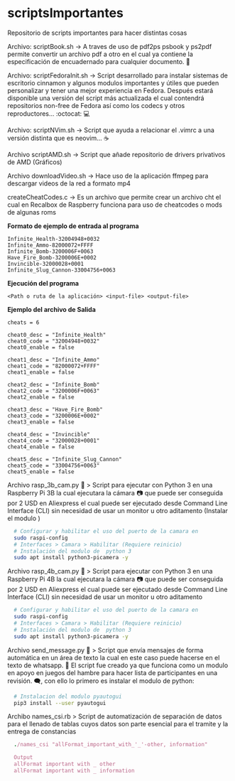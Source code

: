 # scriptsImportantes
Repositorio de scripts importantes para hacer distintas cosas

Archivo: scriptBook.sh -> A traves de uso de pdf2ps psbook y ps2pdf permite convertir un archivo pdf a otro en el cual ya contiene la especificación de encuadernado para cualquier documento. :open_book:

Archivo: scriptFedoraInit.sh -> Script desarrollado para instalar sistemas de escritorio cinnamon y algunos modulos importantes y útiles que pueden personalizar y tener una mejor experiencia en Fedora. Después estará disponible una versión del script más actualizada el cual contendrá repositorios non-free de Fedora así como los codecs y otros reproductores... :octocat: :computer:

Archivo: scriptNVim.sh -> Script que ayuda a relacionar el .vimrc a una versión distinta que es neovim... :coffee:

Archivo scriptAMD.sh -> Script que añade repositorio de drivers privativos de AMD (Gráficos)

Archivo downloadVideo.sh -> Hace uso de la aplicación ffmpeg para descargar videos de la red a formato mp4

createCheatCodes.c -> Es un archivo que permite crear un archivo cht el cual en Recalbox de Raspberry funciona para uso de cheatcodes o mods de algunas roms

__Formato de ejemplo de entrada al programa__

```
Infinite_Health-32004948+0032
Infinite_Ammo-82000072+FFFF
Infinite_Bomb-3200006F+0063
Have_Fire_Bomb-3200006E+0002
Invincible-32000028+0001
Infinite_Slug_Cannon-33004756+0063
```

__Ejecución del programa__

```
<Path o ruta de la aplicación> <input-file> <output-file>
```

__Ejemplo del archivo de Salida__

```
cheats = 6

cheat0_desc = "Infinite_Health"
cheat0_code = "32004948+0032"
cheat0_enable = false

cheat1_desc = "Infinite_Ammo"
cheat1_code = "82000072+FFFF"
cheat1_enable = false

cheat2_desc = "Infinite_Bomb"
cheat2_code = "3200006F+0063"
cheat2_enable = false

cheat3_desc = "Have_Fire_Bomb"
cheat3_code = "3200006E+0002"
cheat3_enable = false

cheat4_desc = "Invincible"
cheat4_code = "32000028+0001"
cheat4_enable = false

cheat5_desc = "Infinite_Slug_Cannon"
cheat5_code = "33004756+0063"
cheat5_enable = false
```

Archivo rasp_3b_cam.py :snake: > Script para ejecutar con Python 3 en una Raspberry Pi 3B la cual ejecutara la cámara :camera: que puede ser conseguida por 2 USD en Aliexpress el cual puede ser ejecutado desde Command Line Interface (CLI) sin necesidad de usar un monitor u otro aditamento (Instalar el modulo )
```bash
  # Configurar y habilitar el uso del puerto de la camara en
  sudo raspi-config
  # Interfaces > Camara > Habilitar (Requiere reinicio)
  # Instalación del modulo de  python 3
  sudo apt install python3-picamera -y
```


Archivo rasp_4b_cam.py :snake: > Script para ejecutar con Python 3 en una Raspberry Pi 4B la cual ejecutara la cámara :camera: que puede ser conseguida por 2 USD en Aliexpress el cual puede ser ejecutado desde Command Line Interface (CLI) sin necesidad de usar un monitor u otro aditamento
```bash
  # Configurar y habilitar el uso del puerto de la camara en
  sudo raspi-config
  # Interfaces > Camara > Habilitar (Requiere reinicio)
  # Instalación del modulo de  python 3
  sudo apt install python3-picamera -y
```
Archivo send_message.py :snake: > Script que envía mensajes de forma automática en un área de texto la cual en este caso puede hacerse en el texto de whatsapp. :cowboy_hat_face: El script fue creado ya que funciona como un modulo en apoyo en juegos del hambre para hacer lista de participantes en una revisión. :left_speech_bubble:, con ello lo primero es instalar el modulo de python:
```bash
  # Instalacion del modulo pyautogui
  pip3 install --user pyautogui
```

Archibo names_csi.rb > Script de automatización de separación de datos para el llenado de tablas cuyos datos son parte esencial para el tramite y la entrega de constancias
```ruby
  ./names_csi "allFormat_important_with_'_'-other, information"

  Output
  allFormat important with _ other
  allFormat important with _ information
```
